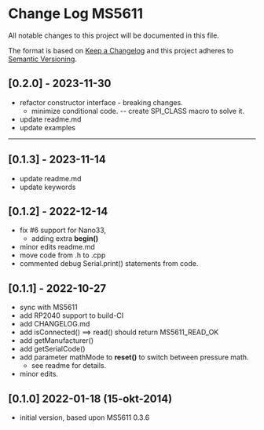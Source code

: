 # Change Log MS5611

All notable changes to this project will be documented in this file.

The format is based on [Keep a Changelog](http://keepachangelog.com/)
and this project adheres to [Semantic Versioning](http://semver.org/).


## [0.2.0] - 2023-11-30
- refactor constructor interface - breaking changes.
  - minimize conditional code. -- create SPI_CLASS macro to solve it.
- update readme.md
- update examples

----

## [0.1.3] - 2023-11-14
- update readme.md
- update keywords

## [0.1.2] - 2022-12-14
- fix #6 support for Nano33, 
  - adding extra **begin()**
- minor edits readme.md
- move code from .h to .cpp
- commented debug Serial.print() statements from code.

## [0.1.1] - 2022-10-27
- sync with MS5611
- add RP2040 support to build-CI
- add CHANGELOG.md
- add isConnected() ==> read() should return MS5611_READ_OK
- add getManufacturer()
- add getSerialCode()
- add parameter mathMode to **reset()** to switch between pressure math.
  - see readme for details.
- minor edits.

## [0.1.0] 2022-01-18 (15-okt-2014)
- initial version, based upon MS5611 0.3.6